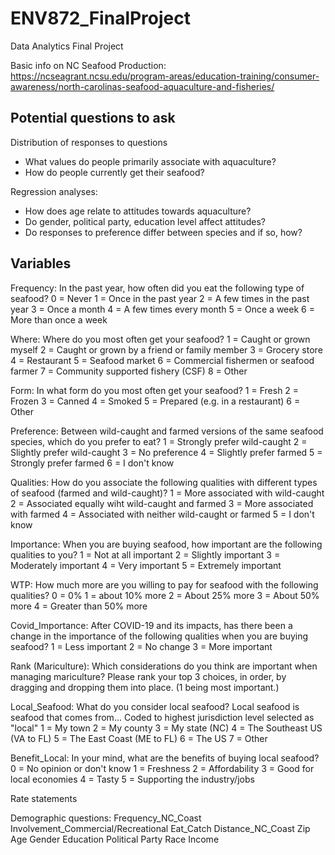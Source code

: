 # ENV872_FinalProject
Data Analytics Final Project

Basic info on NC Seafood Production: https://ncseagrant.ncsu.edu/program-areas/education-training/consumer-awareness/north-carolinas-seafood-aquaculture-and-fisheries/

## Potential questions to ask
Distribution of responses to questions
  - What values do people primarily associate with aquaculture?
  - How do people currently get their seafood?

Regression analyses:
  - How does age relate to attitudes towards aquaculture?
  - Do gender, political party, education level affect attitudes?
  - Do responses to preference differ between species and if so, how?


## Variables

Frequency: In the past year, how often did you eat the following type of seafood?
    0 = Never
    1 = Once in the past year
    2 = A few times in the past year
    3 = Once a month
    4 = A few times every month
    5 = Once a week
    6 = More than once a week
    
Where: Where do you most often get your seafood?
    1 = Caught or grown myself
    2 = Caught or grown by a friend or family member
    3 = Grocery store
    4 = Restaurant
    5 = Seafood market
    6 = Commercial fishermen or seafood farmer
    7 = Community supported fishery (CSF)
    8 = Other
    
Form: In what form do you most often get your seafood?
    1 = Fresh
    2 = Frozen
    3 = Canned
    4 = Smoked
    5 = Prepared (e.g. in a restaurant)
    6 = Other
    
Preference: Between wild-caught and farmed versions of the same seafood species, which do you prefer to eat?
    1 = Strongly prefer wild-caught
    2 = Slightly prefer wild-caught
    3 = No preference
    4 = Slightly prefer farmed
    5 = Strongly prefer farmed
    6 = I don't know
    
Qualities: How do you associate the following qualities with different types of seafood (farmed and wild-caught)?
    1 = More associated with wild-caught
    2 = Associated equally wiht wild-caught and farmed
    3 = More associated with farmed
    4 = Associated with neither wild-caught or farmed
    5 = I don't know
    
Importance: When you are buying seafood, how important are the following qualities to you?
    1 = Not at all important
    2 = Slightly important
    3 = Moderately important
    4 = Very important
    5 = Extremely important
    
WTP: How much more are you willing to pay for seafood with the following qualities?
    0 = 0%
    1 = about 10% more
    2 = About 25% more
    3 = About 50% more
    4 = Greater than 50% more
    
Covid_Importance: After COVID-19 and its impacts, has there been a change in the importance of the following qualities when you are buying seafood?
    1 = Less important
    2 = No change
    3 = More important
    
Rank (Mariculture): Which considerations do you think are important when managing mariculture? Please rank your top 3 choices, in order, by dragging and dropping them into place. (1 being most important.) 

Local_Seafood: What do you consider local seafood? Local seafood is seafood that comes from... Coded to highest jurisdiction level selected as "local"
    1 = My town
    2 = My county
    3 = My state (NC)
    4 = The Southeast US (VA to FL)
    5 = The East Coast (ME to FL)
    6 = The US
    7 = Other
    
Benefit_Local: In your mind, what are the benefits of buying local seafood?
    0 = No opinion or don't know
    1 = Freshness
    2 = Affordability
    3 = Good for local economies
    4 = Tasty
    5 = Supporting the industry/jobs
    
Rate statements

Demographic questions:
  Frequency_NC_Coast
  Involvement_Commercial/Recreational
  Eat_Catch
  Distance_NC_Coast
  Zip
  Age
  Gender
  Education
  Political Party
  Race
Income
    

    